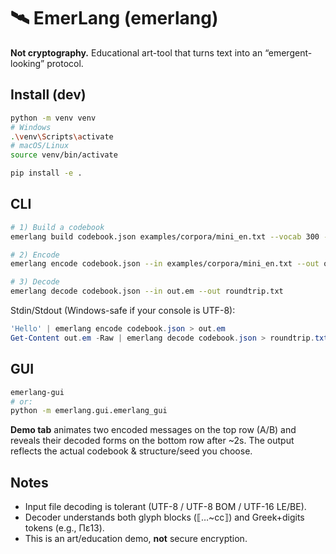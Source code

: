 # 🛰️ EmerLang (emerlang)

**Not cryptography.** Educational art-tool that turns text into an “emergent-looking” protocol.

## Install (dev)
```bash
python -m venv venv
# Windows
.\venv\Scripts\activate
# macOS/Linux
source venv/bin/activate

pip install -e .
```

## CLI
```bash
# 1) Build a codebook
emerlang build codebook.json examples/corpora/mini_en.txt --vocab 300 --seed 42

# 2) Encode
emerlang encode codebook.json --in examples/corpora/mini_en.txt --out out.em --structure 0.2

# 3) Decode
emerlang decode codebook.json --in out.em --out roundtrip.txt
```

Stdin/Stdout (Windows-safe if your console is UTF-8):
```powershell
'Hello' | emerlang encode codebook.json > out.em
Get-Content out.em -Raw | emerlang decode codebook.json > roundtrip.txt
```

## GUI
```bash
emerlang-gui
# or:
python -m emerlang.gui.emerlang_gui
```
**Demo tab** animates two encoded messages on the top row (A/B) and reveals their decoded forms on the bottom row after ~2s. The output reflects the actual codebook & structure/seed you choose.

## Notes
- Input file decoding is tolerant (UTF-8 / UTF-8 BOM / UTF-16 LE/BE).
- Decoder understands both glyph blocks (⟦…~cc⟧) and Greek+digits tokens (e.g., Πε13).
- This is an art/education demo, **not** secure encryption.
